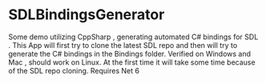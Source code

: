 # SDLBindingsGenerator
Some demo utilizing CppSharp , generating automated  C# bindings for SDL .
This App will first try to clone the latest SDL repo and then will try to generate the C# bindings in the Bindings folder.
Verified on Windows and Mac , should work on Linux.
At the first time it will take some time because of the SDL repo cloning.
Requires Net 6
